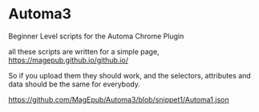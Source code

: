 # Automa3
Beginner Level scripts for the Automa Chrome Plugin

all these scripts are written for a simple page, https://magepub.github.io/github.io/

So if you upload them they should work, and the selectors, attributes and data should be the same for everybody.

https://github.com/MagEpub/Automa3/blob/snippet1/Automa1.json


